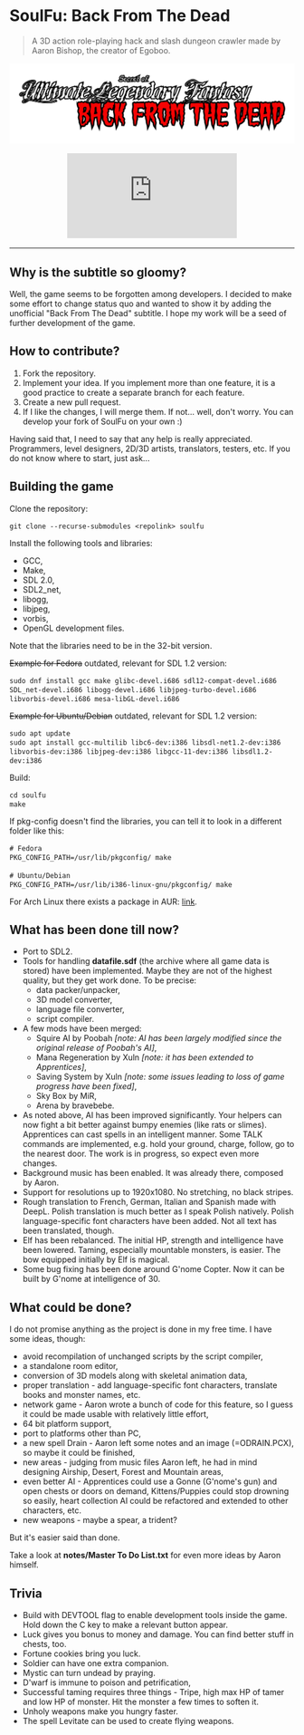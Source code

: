 # SoulFu: Back From The Dead

> A 3D action role-playing hack and slash dungeon crawler made by Aaron Bishop, the creator of Egoboo.

<div align="center">

![logo](soulfu_bftd.png)

[![Matrix](https://img.shields.io/matrix/soulfu%3Amatrix.org?label=Matrix)](https://matrix.to/#/#soulfu:matrix.org)

</div>

---

## Why is the subtitle so gloomy?
Well, the game seems to be forgotten among developers. I decided to make some effort to change status quo and wanted to show it by adding the unofficial "Back From The Dead" subtitle. I hope my work will be a seed of further development of the game.

## How to contribute?
1. Fork the repository.
2. Implement your idea. If you implement more than one feature, it is a good practice to create a separate branch for each feature.
3. Create a new pull request.
4. If I like the changes, I will merge them. If not... well, don't worry. You can develop your fork of SoulFu on your own :)

Having said that, I need to say that any help is really appreciated. Programmers, level designers, 2D/3D artists, translators, testers, etc. If you do not know where to start, just ask...

## Building the game
Clone the repository:
```
git clone --recurse-submodules <repolink> soulfu
```

Install the following tools and libraries:

+ GCC,
+ Make,
+ SDL 2.0,
+ SDL2_net,
+ libogg,
+ libjpeg,
+ vorbis,
+ OpenGL development files.

Note that the libraries need to be in the 32-bit version.

~~Example for Fedora~~ outdated, relevant for SDL 1.2 version:
```
sudo dnf install gcc make glibc-devel.i686 sdl12-compat-devel.i686 SDL_net-devel.i686 libogg-devel.i686 libjpeg-turbo-devel.i686 libvorbis-devel.i686 mesa-libGL-devel.i686
```

~~Example for Ubuntu/Debian~~ outdated, relevant for SDL 1.2 version:
```
sudo apt update
sudo apt install gcc-multilib libc6-dev:i386 libsdl-net1.2-dev:i386 libvorbis-dev:i386 libjpeg-dev:i386 libgcc-11-dev:i386 libsdl1.2-dev:i386
```

Build:
```
cd soulfu
make
```

If pkg-config doesn't find the libraries, you can tell it to look in a different folder like this:
```
# Fedora
PKG_CONFIG_PATH=/usr/lib/pkgconfig/ make

# Ubuntu/Debian
PKG_CONFIG_PATH=/usr/lib/i386-linux-gnu/pkgconfig/ make
```

For Arch Linux there exists a package in AUR: [link](https://aur.archlinux.org/packages/soulfu-git).

## What has been done till now?
+ Port to SDL2.
+ Tools for handling **datafile.sdf** (the archive where all game data is stored) have been implemented. Maybe they are not of the highest quality, but they get work done. To be precise:
  + data packer/unpacker,
  + 3D model converter,
  + language file converter,
  + script compiler.
+ A few mods have been merged:
  + Squire AI by Poobah *[note: AI has been largely modified since the original release of Poobah's AI]*,
  + Mana Regeneration by Xuln *[note: it has been extended to Apprentices]*,
  + Saving System by Xuln *[note: some issues leading to loss of game progress have been fixed]*,
  + Sky Box by MiR,
  + Arena by bravebebe.
+ As noted above, AI has been improved significantly. Your helpers can now fight a bit better against bumpy enemies (like rats or slimes). Apprentices can cast spells in an intelligent manner. Some TALK commands are implemented, e.g. hold your ground, charge, follow, go to the nearest door. The work is in progress, so expect even more changes.
+ Background music has been enabled. It was already there, composed by Aaron.
+ Support for resolutions up to 1920x1080. No stretching, no black stripes.
+ Rough translation to French, German, Italian and Spanish made with DeepL. Polish translation is much better as I speak Polish natively. Polish language-specific font characters have been added. Not all text has been translated, though.
+ Elf has been rebalanced. The initial HP, strength and intelligence have been lowered. Taming, especially mountable monsters, is easier. The bow equipped initially by Elf is magical.
+ Some bug fixing has been done around G'nome Copter. Now it can be built by G'nome at intelligence of 30.

## What could be done?
I do not promise anything as the project is done in my free time. I have some ideas, though:
+ avoid recompilation of unchanged scripts by the script compiler,
+ a standalone room editor,
+ conversion of 3D models along with skeletal animation data,
+ proper translation - add language-specific font characters, translate books and monster names, etc.
+ network game - Aaron wrote a bunch of code for this feature, so I guess it could be made usable with relatively little effort,
+ 64 bit platform support,
+ port to platforms other than PC,
+ a new spell Drain - Aaron left some notes and an image (=ODRAIN.PCX), so maybe it could be finished,
+ new areas - judging from music files Aaron left, he had in mind designing Airship, Desert, Forest and Mountain areas,
+ even better AI - Apprentices could use a Gonne (G'nome's gun) and open chests or doors on demand, Kittens/Puppies could stop drowning so easily, heart collection AI could be refactored and extended to other characters, etc.
+ new weapons - maybe a spear, a trident?

But it's easier said than done.

Take a look at **notes/Master To Do List.txt** for even more ideas by Aaron himself.

## Trivia
+ Build with DEVTOOL flag to enable development tools inside the game. Hold down the C key to make a relevant button appear.
+ Luck gives you bonus to money and damage. You can find better stuff in chests, too.
+ Fortune cookies bring you luck.
+ Soldier can have one extra companion.
+ Mystic can turn undead by praying.
+ D'warf is immune to poison and petrification,
+ Successful taming requires three things - Tripe, high max HP of tamer and low HP of monster. Hit the monster a few times to soften it.
+ Unholy weapons make you hungry faster.
+ The spell Levitate can be used to create flying weapons.
